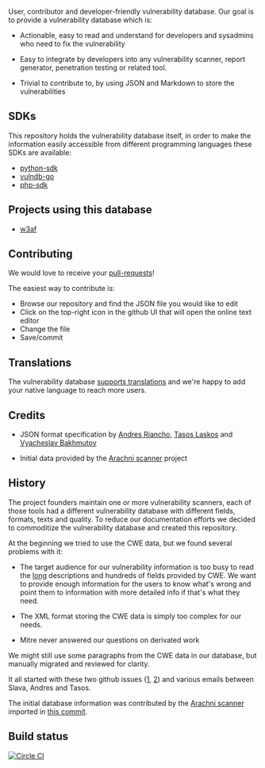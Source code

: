 User, contributor and developer-friendly vulnerability database. Our goal is to
provide a vulnerability database which is:

 * Actionable, easy to read and understand for developers and sysadmins who need
 to fix the vulnerability
 
 * Easy to integrate by developers into any vulnerability scanner, report
 generator, penetration testing or related tool.
 
 * Trivial to contribute to, by using JSON and Markdown to store the vulnerabilities

## SDKs

This repository holds the vulnerability database itself, in order to make the
information easily accessible from different programming languages these SDKs
are available:

 * [python-sdk](https://github.com/vulndb/python-sdk)
 * [vulndb-go](https://github.com/vulndb/vulndb-go)
 * [php-sdk](https://github.com/vulndb/php-sdk)

## Projects using this database

 * [w3af](http://www.w3af.org/)
 
## Contributing

We would love to receive your [pull-requests](https://help.github.com/articles/using-pull-requests/)!

The easiest way to contribute is:
 * Browse our repository and find the JSON file you would like to edit
 * Click on the top-right icon in the github UI that will open the online text editor
 * Change the file
 * Save/commit

## Translations
The vulnerability database [supports translations](https://github.com/vulndb/data/wiki/Translations)
and we're happy to add your native language to reach more users.

## Credits

 * JSON format specification by [Andres Riancho](https://github.com/andresriancho/),
   [Tasos Laskos](https://github.com/Zapotek) and [Vyacheslav Bakhmutov](https://github.com/m0sth8)
   
 * Initial data provided by the [Arachni scanner](http://www.arachni-scanner.com/) project

## History

The project founders maintain one or more vulnerability scanners, each of those
tools had a different vulnerability database with different fields, formats,
texts and quality. To reduce our documentation efforts we decided to commoditize
the vulnerability database and created this repository.

At the beginning we tried to use the CWE data, but we found several problems with
it:

 * The target audience for our vulnerability information is too busy to read the
   [long](https://cwe.mitre.org/data/definitions/89.html) descriptions and hundreds
   of fields provided by CWE. We want to provide enough information for the users
   to know what's wrong and point them to information with more detailed info if
   that's what they need.

 * The XML format storing the CWE data is simply too complex for our needs.

 * Mitre never answered our questions on derivated work

We might still use some paragraphs from the CWE data in our database, but manually
migrated and reviewed for clarity.

It all started with these two github issues ([1](https://github.com/andresriancho/w3af/issues/53),
[2](https://github.com/vulndb/data/issues/5)) and various emails between Slava,
Andres and Tasos.

The initial database information was contributed by the [Arachni scanner](http://www.arachni-scanner.com/)
imported in [this commit](https://github.com/vulndb/data/commit/e27222af21b0569525718f591eaa2c517d4c1da2). 

## Build status

[![Circle CI](https://circleci.com/gh/vulndb/data.svg?style=svg)](https://circleci.com/gh/vulndb/data)
